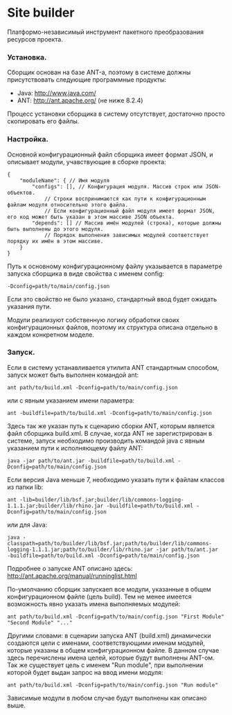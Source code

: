 # Site builder #
Платформо-независимый инструмент пакетного преобразования ресурсов проекта.

### Установка.
Сборщик основан на базе ANT-а, поэтому в системе должны присутствовать следующие программные продукты:

* Java: http://www.java.com/
* ANT: http://ant.apache.org/ (не ниже 8.2.4)

Процесс установки сборщика в систему отсутствует, достаточно просто скопировать его файлы.

### Настройка.
Основной конфигурационный файл сборщика имеет формат JSON, и описывает модули, учавствующие в сборке проекта:

	{
		"moduleName": { // Имя модуля
			"configs": [], // Конфигурация модуля. Массив строк или JSON-объектов.
				// Строки воспринимаются как пути к конфигурационным файлам модуля относительно этого файла.
				// Если конфигурационный файл модуля имеет формат JSON, его код может быть указан в этом массиве JSON объекта.
			"depends": [] // Массив имён модулей (строка), которые должны быть выполнены до этого модуля.
				// Порядок выполнения зависимых модулей соответствует порядку их имён в этом массиве.
		}
	}

Путь к основному конфигурационному файлу указывается в параметре запуска сборщика в виде свойства с именем config:

`-Dconfig=path/to/main/config.json`

Если это свойство не было указано, стандартный ввод будет ожидать указания пути.

Модули реализуют собственную логику обработки своих конфигурационных файлов, поэтому их структура описана отдельно в каждом конкретном моделе.

### Запуск.
Если в систему устанавливается утилита ANT стандартным способом, запуск может быть выполнен командой ant:

`ant path/to/build.xml -Dconfig=path/to/main/config.json`

или с явным указанием имени параметра:

`ant -buildfile=path/to/build.xml -Dconfig=path/to/main/config.json`

Здесь так же указан путь к сценарию сборки ANT, которым является файл сборщика build.xml.
В случае, когда ANT не зарегистрирован в системе, запуск необходимо производить командой java с явным указанием пути к исполняющему файлу ANT:

`java -jar path/to/ant.jar -buildfile=path/to/build.xml -Dconfig=path/to/main/config.json`

Если версия Java меньше 7, необходимо указать пути к файлам классов из папки lib:

	ant -lib=builder/lib/bsf.jar;builder/lib/commons-logging-1.1.1.jar;builder/lib/rhino.jar -buildfile=path/to/build.xml -Dconfig=path/to/main/config.json

или для Java:

`java -classpath=path/to/builder/lib/bsf.jar;path/to/builder/lib/commons-logging-1.1.1.jar;path/to/builder/lib/rhino.jar -jar path/to/ant.jar  -buildfile=path/to/build.xml -Dconfig=path/to/main/config.json`

Подробнее о запуске ANT описано здесь: http://ant.apache.org/manual/runninglist.html

По-умолчанию сборщик запускаеп все модули, указанные в общем конфигурационном файле (цель build). Тем не менее имеется возможность явно указать имена выполняемых модулей:

`ant path/to/build.xml -Dconfig=path/to/main/config.json "First Module" "Second Module" "..."`

Другими словами: в сценарии запуска ANT (build.xml) динамически создаются цели с именами, соответствующими именам модулей, которые указаны в общем конфигурационном файле. В данном случае здесь перечислены имена целей, которые будут выполнены ANT-ом.
Так же существует цель с именем "Run module", при выполнении которой будет выдан запрос на ввод имени модуля:

`ant path/to/build.xml -Dconfig=path/to/main/config.json "Run module"`

Зависимые модули в любом случае будут выполнены как описано выше.